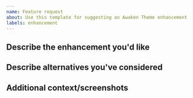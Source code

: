 ```yaml
---
name: Feature request
about: Use this template for suggesting an Awaken Theme enhancement
labels: enhancement
---
```


## Describe the enhancement you'd like
<!-- A clear and concise description of what you want added to Dawn. Add any considered drawbacks. -->


## Describe alternatives you've considered
<!-- A clear and concise description of any alternative solutions or features you've considered. -->


## Additional context/screenshots
<!-- Maybe a screenshot or design? -->

